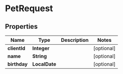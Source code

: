 

# PetRequest


## Properties

| Name | Type | Description | Notes |
|------------ | ------------- | ------------- | -------------|
|**clientId** | **Integer** |  |  [optional] |
|**name** | **String** |  |  [optional] |
|**birthday** | **LocalDate** |  |  [optional] |



